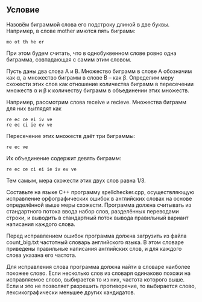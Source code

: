 ## Условие
Назовём биграммой слова его подстроку длиной в две буквы. Например, в слове mother имются пять биграмм:
```
mo ot th he er
```
При этом будем считать, что в однобуквенном слове ровно одна биграмма, совпадающая с самим этим словом.

Пусть даны два слова A и B. Множество биграмм в слове A обозначим как α, а множество биграмм в слове B – как β. Определим меру схожести этих слов как отношение количества биграмм в пересечении множеств α и β к количеству биграмм в объединении этих множеств.

Например, рассмотрим слова receive и recieve. Множества биграмм для них выглядят как
```
re ec ce ei iv ve
re ec ci ie ev ve
```
Пересечение этих множеств даёт три биграммы:
```
re ec ve
```
Их объединение содержит девять биграмм:
```
re ec ce ci ei ie iv ev ve
```
Тем самым, мера схожести этих двух слов равна 1/3.

Составьте на языке C++ программу spellchecker.cpp, осуществляющую исправление орфографических ошибок в английских словах на основе определённой выше меры схожести. Программа должна считывать из стандартного потока ввода набор слов, разделённых переводами строки, и выводить в стандартный поток вывода правильный вариант написания каждого слова.

Перед исправлением ошибок программа должна загрузить из файла count_big.txt частотный словарь английского языка. В этом словаре приведены правильные написания английских слов, и для каждого слова указана его частота.

Для исправления слова программа должна найти в словаре наиболее похожее слово. Если несколько слов из словаря одинаково похожи на исправляемое слово, выбирается то из них, частота которого выше. Если и это не позволяет разрешить противоречие, то выбирается слово, лексикографически меньшее других кандидатов.